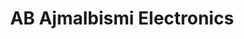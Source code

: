 ---
title: "AB Ajmalbismi Electronics"
url: /nagampadam-kottayam/ab-ajmalbismi-electronics/
shop: Elektronik
---